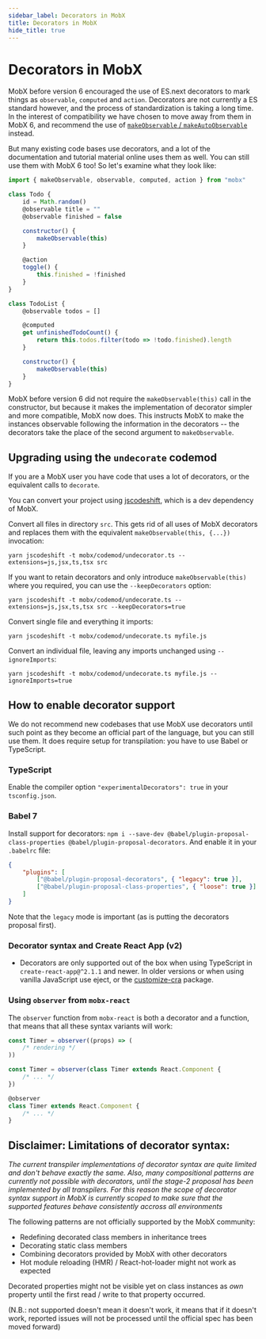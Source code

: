 ```yaml
---
sidebar_label: Decorators in MobX
title: Decorators in MobX
hide_title: true
---
```


# Decorators in MobX

MobX before version 6 encouraged the use of ES.next decorators to mark things as `observable`, `computed` and `action`. Decorators are not currently a ES standard however, and the process of standardization is taking a long time. In the interest of compatibility we have chosen to move away from them in MobX 6, and recommend
the use of [`makeObservable` / `makeAutoObservable`](../refguide/make-observable) instead.

But many existing code bases use decorators, and a lot of the documentation and tutorial material online uses them as well. You can still use them with MobX 6 too! So let's examine what they look like:

```javascript
import { makeObservable, observable, computed, action } from "mobx"

class Todo {
    id = Math.random()
    @observable title = ""
    @observable finished = false

    constructor() {
        makeObservable(this)
    }

    @action
    toggle() {
        this.finished = !finished
    }
}

class TodoList {
    @observable todos = []

    @computed
    get unfinishedTodoCount() {
        return this.todos.filter(todo => !todo.finished).length
    }

    constructor() {
        makeObservable(this)
    }
}
```

MobX before version 6 did not require the `makeObservable(this)` call in the constructor, but because it makes the implementation of decorator simpler and more compatible, MobX now does. This instructs MobX to make the instances observable following the information in the decorators -- the decorators take the place of the second argument to `makeObservable`.

## Upgrading using the `undecorate` codemod

If you are a MobX user you have code that uses a lot of decorators, or the equivalent calls to `decorate`.

You can convert your project using [jscodeshift](https://github.com/facebook/jscodeshift), which
is a dev dependency of MobX.

Convert all files in directory `src`. This gets rid of all uses of MobX decorators and
replaces them with the equivalent `makeObservable(this, {...})` invocation:

```shell
yarn jscodeshift -t mobx/codemod/undecorator.ts --extensions=js,jsx,ts,tsx src
```

If you want to retain decorators and only introduce `makeObservable(this)` where you
required, you can use the `--keepDecorators` option:

```shell
yarn jscodeshift -t mobx/codemod/undecorate.ts --extensions=js,jsx,ts,tsx src --keepDecorators=true
```

Convert single file and everything it imports:

```shell
yarn jscodeshift -t mobx/codemod/undecorate.ts myfile.js
```

Convert an individual file, leaving any imports unchanged using `--ignoreImports`:

```shell
yarn jscodeshift -t mobx/codemod/undecorate.ts myfile.js --ignoreImports=true
```

## How to enable decorator support

We do not recommend new codebases that use MobX use decorators until such point as they become
an official part of the language, but you can still use them. It does require setup for transpilation: you have to use Babel or TypeScript.

### TypeScript

Enable the compiler option `"experimentalDecorators": true` in your `tsconfig.json`.

### Babel 7

Install support for decorators: `npm i --save-dev @babel/plugin-proposal-class-properties @babel/plugin-proposal-decorators`. And enable it in your `.babelrc` file:

```json
{
    "plugins": [
        ["@babel/plugin-proposal-decorators", { "legacy": true }],
        ["@babel/plugin-proposal-class-properties", { "loose": true }]
    ]
}
```

Note that the `legacy` mode is important (as is putting the decorators proposal first).

### Decorator syntax and Create React App (v2)

-   Decorators are only supported out of the box when using TypeScript in `create-react-app@^2.1.1` and newer. In older versions or when using vanilla JavaScript use eject, or the [customize-cra](https://github.com/arackaf/customize-cra) package.

### Using `observer` from `mobx-react`

The `observer` function from `mobx-react` is both a decorator and a function, that means that all these syntax variants will work:

```javascript
const Timer = observer((props) => (
	/* rendering */
))

const Timer = observer(class Timer extends React.Component {
	/* ... */
})

@observer
class Timer extends React.Component {
	/* ... */
}
```

## Disclaimer: Limitations of decorator syntax:

_The current transpiler implementations of decorator syntax are quite limited and don't behave exactly the same.
Also, many compositional patterns are currently not possible with decorators, until the stage-2 proposal has been implemented by all transpilers.
For this reason the scope of decorator syntax support in MobX is currently scoped to make sure that the supported features
behave consistently accross all environments_

The following patterns are not officially supported by the MobX community:

-   Redefining decorated class members in inheritance trees
-   Decorating static class members
-   Combining decorators provided by MobX with other decorators
-   Hot module reloading (HMR) / React-hot-loader might not work as expected

Decorated properties might not be visible yet on class instances as _own_ property until the first read / write to that property occurred.

(N.B.: not supported doesn't mean it doesn't work, it means that if it doesn't work, reported issues will not be processed until the official spec has been moved forward)

